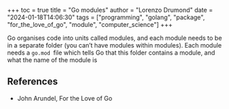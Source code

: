 +++
toc = true
title = "Go modules"
author = "Lorenzo Drumond"
date = "2024-01-18T14:06:30"
tags = ["programming",  "golang",  "package",  "for_the_love_of_go",  "module",  "computer_science"]
+++


Go organises code into units called modules, and each module needs to be in a separate folder (you can’t have modules within modules). Each module needs a `go.mod `file which tells Go that this folder contains a module, and what the name of the module is

## References
- John Arundel, For the Love of Go
